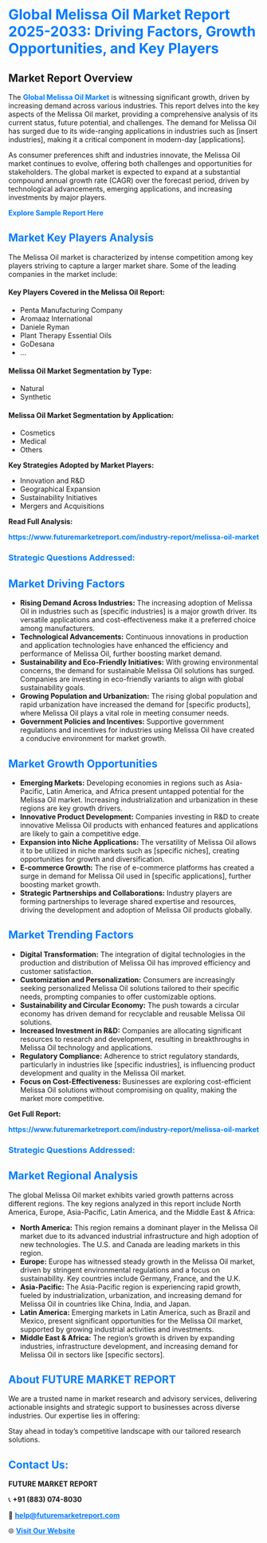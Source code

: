 <h1 style="color: #007BFF;">Global Melissa Oil Market Report 2025-2033: Driving Factors, Growth Opportunities, and Key Players</h1>

<section id="overview">
<h2>Market Report Overview</h2>
<p>The <a href="https://www.futuremarketreport.com/industry-report/melissa-oil-market" style="color: #007BFF; text-decoration: none;"><strong>Global Melissa Oil Market</strong></a> is witnessing significant growth, driven by increasing demand across various industries. This report delves into the key aspects of the Melissa Oil market, providing a comprehensive analysis of its current status, future potential, and challenges. The demand for Melissa Oil has surged due to its wide-ranging applications in industries such as [insert industries], making it a critical component in modern-day [applications].</p>
<p>As consumer preferences shift and industries innovate, the Melissa Oil market continues to evolve, offering both challenges and opportunities for stakeholders. The global market is expected to expand at a substantial compound annual growth rate (CAGR) over the forecast period, driven by technological advancements, emerging applications, and increasing investments by major players.</p>
</section>

<section id="overview">
<p><a href="https://www.futuremarketreport.com/request-sample/reportId=102119" style="color: #007BFF; text-decoration: none;"><strong>Explore Sample Report Here</strong></a></p>
</section>

<section id="key-players">
<h2 style="color: #007BFF;">Market Key Players Analysis</h2>
<p>The Melissa Oil market is characterized by intense competition among key players striving to capture a larger market share. Some of the leading companies in the market include:</p>
<h4>Key Players Covered in the Melissa Oil Report:</h4>
<ul><li>Penta Manufacturing Company</li><li>Aromaaz International</li><li>Daniele Ryman</li><li>Plant Therapy Essential Oils</li><li>GoDesana</li><li>...</li></ul>
<h4>Melissa Oil Market Segmentation by Type:</h4>
<ul><li>Natural</li><li>Synthetic</li></ul>

<h4>Melissa Oil Market Segmentation by Application:</h4>
<ul><li>Cosmetics</li><li>Medical</li><li>Others</li></ul>
<p><strong>Key Strategies Adopted by Market Players:</strong></p>
<ul>
<li>Innovation and R&D</li>
<li>Geographical Expansion</li>
<li>Sustainability Initiatives</li>
<li>Mergers and Acquisitions</li>
</ul>
</section>

<section>
<p><strong>Read Full Analysis: </strong></p><a href="https://www.futuremarketreport.com/industry-report/melissa-oil-market" style="color: #007BFF; text-decoration: none;"><strong>https://www.futuremarketreport.com/industry-report/melissa-oil-market</strong></a>
<h3 style="color: #007BFF;">Strategic Questions Addressed:</h3>
</section>

<section id="driving-factors">
<h2 style="color: #007BFF;">Market Driving Factors</h2>
<ul>
<li><strong>Rising Demand Across Industries:</strong> The increasing adoption of Melissa Oil in industries such as [specific industries] is a major growth driver. Its versatile applications and cost-effectiveness make it a preferred choice among manufacturers.</li>
<li><strong>Technological Advancements:</strong> Continuous innovations in production and application technologies have enhanced the efficiency and performance of Melissa Oil, further boosting market demand.</li>
<li><strong>Sustainability and Eco-Friendly Initiatives:</strong> With growing environmental concerns, the demand for sustainable Melissa Oil solutions has surged. Companies are investing in eco-friendly variants to align with global sustainability goals.</li>
<li><strong>Growing Population and Urbanization:</strong> The rising global population and rapid urbanization have increased the demand for [specific products], where Melissa Oil plays a vital role in meeting consumer needs.</li>
<li><strong>Government Policies and Incentives:</strong> Supportive government regulations and incentives for industries using Melissa Oil have created a conducive environment for market growth.</li>
</ul>
</section>

<section id="growth-opportunities">
<h2 style="color: #007BFF;">Market Growth Opportunities</h2>
<ul>
<li><strong>Emerging Markets:</strong> Developing economies in regions such as Asia-Pacific, Latin America, and Africa present untapped potential for the Melissa Oil market. Increasing industrialization and urbanization in these regions are key growth drivers.</li>
<li><strong>Innovative Product Development:</strong> Companies investing in R&D to create innovative Melissa Oil products with enhanced features and applications are likely to gain a competitive edge.</li>
<li><strong>Expansion into Niche Applications:</strong> The versatility of Melissa Oil allows it to be utilized in niche markets such as [specific niches], creating opportunities for growth and diversification.</li>
<li><strong>E-commerce Growth:</strong> The rise of e-commerce platforms has created a surge in demand for Melissa Oil used in [specific applications], further boosting market growth.</li>
<li><strong>Strategic Partnerships and Collaborations:</strong> Industry players are forming partnerships to leverage shared expertise and resources, driving the development and adoption of Melissa Oil products globally.</li>
</ul>
</section>

<section id="trending-factors">
<h2 style="color: #007BFF;">Market Trending Factors</h2>
<ul>
<li><strong>Digital Transformation:</strong> The integration of digital technologies in the production and distribution of Melissa Oil has improved efficiency and customer satisfaction.</li>
<li><strong>Customization and Personalization:</strong> Consumers are increasingly seeking personalized Melissa Oil solutions tailored to their specific needs, prompting companies to offer customizable options.</li>
<li><strong>Sustainability and Circular Economy:</strong> The push towards a circular economy has driven demand for recyclable and reusable Melissa Oil solutions.</li>
<li><strong>Increased Investment in R&D:</strong> Companies are allocating significant resources to research and development, resulting in breakthroughs in Melissa Oil technology and applications.</li>
<li><strong>Regulatory Compliance:</strong> Adherence to strict regulatory standards, particularly in industries like [specific industries], is influencing product development and quality in the Melissa Oil market.</li>
<li><strong>Focus on Cost-Effectiveness:</strong> Businesses are exploring cost-efficient Melissa Oil solutions without compromising on quality, making the market more competitive.</li>
</ul>
</section>

<section>
<p><strong>Get Full Report: </strong></p><a href="https://www.futuremarketreport.com/industry-report/melissa-oil-market" style="color: #007BFF; text-decoration: none;"><strong>https://www.futuremarketreport.com/industry-report/melissa-oil-market</strong></a>
<h3 style="color: #007BFF;">Strategic Questions Addressed:</h3>
</section>


<section id="regional-analysis">
<h2 style="color: #007BFF;">Market Regional Analysis</h2>
<p>The global Melissa Oil market exhibits varied growth patterns across different regions. The key regions analyzed in this report include North America, Europe, Asia-Pacific, Latin America, and the Middle East & Africa:</p>
<ul>
<li><strong>North America:</strong> This region remains a dominant player in the Melissa Oil market due to its advanced industrial infrastructure and high adoption of new technologies. The U.S. and Canada are leading markets in this region.</li>
<li><strong>Europe:</strong> Europe has witnessed steady growth in the Melissa Oil market, driven by stringent environmental regulations and a focus on sustainability. Key countries include Germany, France, and the U.K.</li>
<li><strong>Asia-Pacific:</strong> The Asia-Pacific region is experiencing rapid growth, fueled by industrialization, urbanization, and increasing demand for Melissa Oil in countries like China, India, and Japan.</li>
<li><strong>Latin America:</strong> Emerging markets in Latin America, such as Brazil and Mexico, present significant opportunities for the Melissa Oil market, supported by growing industrial activities and investments.</li>
<li><strong>Middle East & Africa:</strong> The region’s growth is driven by expanding industries, infrastructure development, and increasing demand for Melissa Oil in sectors like [specific sectors].</li>
</ul>
</section>

<footer>
<h2 style="color: #007BFF;">About FUTURE MARKET REPORT</h2>
<p>We are a trusted name in market research and advisory services, delivering actionable insights and strategic support to businesses across diverse industries. Our expertise lies in offering:</p>

<p>Stay ahead in today’s competitive landscape with our tailored research solutions.</p>

<h2 style="color: #007BFF;">Contact Us:</h2>
<p><strong>FUTURE MARKET REPORT</strong></p>
<p>📞 <strong>+91 (883) 074-8030</strong></p>
<p>📧 <strong><a href="mailto:help@futuremarketreport.com" style="color: #007BFF;">help@futuremarketreport.com</a></strong></p>
<p>🌐 <strong><a href="https://www.futuremarketreport.com/" style="color: #007BFF;">Visit Our Website</a></strong></p>
</footer>